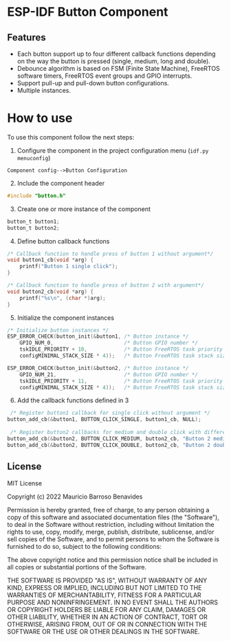
# ESP-IDF Button Component

## Features
- Each button support up to four different callback functions depending on the way the button is pressed (single, medium, long and double).
- Debounce algorithm is based on FSM (Finite State Machine), FreeRTOS software timers, FreeRTOS event groups and GPIO interrupts.
- Support pull-up and pull-down button configurations.
- Multiple instances.

# How to use
To use this component follow the next steps:

1. Configure the component in the project configuration menu (`idf.py menuconfig`)

`
Component config-->Button Configuration
`

2. Include the component header
```c
#include "button.h"
```
3. Create one or more instance of the component
```c
button_t button1;
button_t button2; 
```

4. Define button callback functions
```c
/* Callback function to handle press of button 1 without argument*/
void button1_cb(void *arg) {
    printf("Button 1 single click");
}

/* Callback function to handle press of button 2 with argument*/
void button2_cb(void *arg) {
    printf("%s\n", (char *)arg);
}
```

5. Initialize the component instances
```c
/* Initialize button instances */
ESP_ERROR_CHECK(button_init(&button1, /* Button instance */
    GPIO_NUM_0,                       /* Button GPIO number */
    tskIDLE_PRIORITY + 10,            /* Button FreeRTOS task priority */
    configMINIMAL_STACK_SIZE * 4));   /* Button FreeRTOS task stack size */

ESP_ERROR_CHECK(button_init(&button2, /* Button instance */
    GPIO_NUM_21,                      /* Button GPIO number */
    tskIDLE_PRIORITY + 11,            /* Button FreeRTOS task priority */
    configMINIMAL_STACK_SIZE * 4));   /* Button FreeRTOS task stack size */
```

6. Add the callback functions defined in 3
```c
 /* Register button1 callback for single click without argument */
button_add_cb(&button1, BUTTON_CLICK_SINGLE, button1_cb, NULL);
 
 /* Register button2 callbacks for medium and double click with different arguments */
button_add_cb(&button2, BUTTON_CLICK_MEDIUM, button2_cb, "Button 2 medium click");
button_add_cb(&button2, BUTTON_CLICK_DOUBLE, button2_cb, "Button 2 double click");
```

## License
MIT License

Copyright (c) 2022 Mauricio Barroso Benavides

Permission is hereby granted, free of charge, to any person obtaining a copy
of this software and associated documentation files (the "Software"), to deal
in the Software without restriction, including without limitation the rights
to use, copy, modify, merge, publish, distribute, sublicense, and/or sell
copies of the Software, and to permit persons to whom the Software is
furnished to do so, subject to the following conditions:

The above copyright notice and this permission notice shall be included in all
copies or substantial portions of the Software.

THE SOFTWARE IS PROVIDED "AS IS", WITHOUT WARRANTY OF ANY KIND, EXPRESS OR
IMPLIED, INCLUDING BUT NOT LIMITED TO THE WARRANTIES OF MERCHANTABILITY,
FITNESS FOR A PARTICULAR PURPOSE AND NONINFRINGEMENT. IN NO EVENT SHALL THE
AUTHORS OR COPYRIGHT HOLDERS BE LIABLE FOR ANY CLAIM, DAMAGES OR OTHER
LIABILITY, WHETHER IN AN ACTION OF CONTRACT, TORT OR OTHERWISE, ARISING FROM,
OUT OF OR IN CONNECTION WITH THE SOFTWARE OR THE USE OR OTHER DEALINGS IN THE
SOFTWARE.

